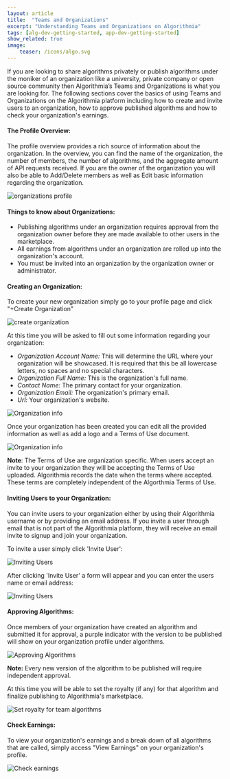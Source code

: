 ```yaml
---
layout: article
title:  "Teams and Organizations"
excerpt: "Understanding Teams and Organizations on Algorithmia"
tags: [alg-dev-getting-started, app-dev-getting-started]
show_related: true
image:
    teaser: /icons/algo.svg
---
```


If you are looking to share algorithms privately or publish algorithms under the moniker of an organization like a university, private company or open source community then Algorithmia’s Teams and Organizations is what you are looking for. The following sections cover the basics of using Teams and Organizations on the Algorithmia platform including how to create and invite users to an organization, how to approve published algorithms and how to check your organization's earnings.


#### The Profile Overview:

The profile overview provides a rich source of information about the organization. In the overview, you can find the name of the organization, the number of members, the number of algorithms, and the aggregate amount of API requests received. If you are the owner of the organization you will also be able to Add/Delete members as well as Edit basic information regarding the organization.

<img src="{{ site.cdnurl }}{{ site.baseurl }}/images/post_images/organizations/org_profile.png" alt="organizations profile" class="screenshot img-md">


#### Things to know about Organizations:
* Publishing algorithms under an organization requires approval from the organization owner before they are made available to other users in the marketplace.
* All earnings from algorithms under an organization are rolled up into the organization's account.
* You must be invited into an organization by the organization owner or administrator.




#### Creating an Organization:

To create your new organization simply go to your profile page and click "+Create Organization"


<img src="{{ site.cdnurl }}{{ site.baseurl }}/images/post_images/organizations/new_organization.png" alt="create organization" class="screenshot">

At this time you will be asked to fill out some information regarding your organization:

* *Organization Account Name:*
This will determine the URL where your organization will be showcased. It is required that this be all lowercase letters, no spaces and no special characters.
* *Organization Full Name:* This is the organization's full name.
* *Contact Name:* The primary contact for your organization.
* *Organization Email:* The organization's primary email.
* *Url:* Your organization's website.


<img src="{{ site.cdnurl }}{{ site.baseurl }}/images/post_images/organizations/org_info.png" alt="Organization info" class="screenshot img-sm">

Once your organization has been created you can edit all the provided information as well as add a logo and a Terms of Use document.

<img src="{{ site.cdnurl }}{{ site.baseurl }}/images/post_images/organizations/org_edit_info.png" alt="Organization info" class="screenshot img-sm">

**Note**: The Terms of Use are organization specific. When users accept an invite to your organization they will be accepting the Terms of Use uploaded. Algorithmia records the date when the terms where accepted. These terms are completely independent of the Algorthmia Terms of Use.



#### Inviting Users to your Organization:
You can invite users to your organization either by using their Algorithmia username or by providing an email address. If you invite a user through email that is not part of the Algorithmia platform, they will receive an email invite to signup and join your organization.

To invite a user simply click 'Invite User':

<img src="{{ site.cdnurl }}{{ site.baseurl }}/images/post_images/organizations/org_invite_user.png" alt="Inviting Users" class="screenshot">

After clicking 'Invite User' a form will appear and you can enter the users name or email address:

<img src="{{ site.cdnurl }}{{ site.baseurl }}/images/post_images/organizations/org_invite_form.png" alt="Inviting Users" class="screenshot img-sm">

#### Approving Algorithms:
Once members of your organization have created an algorithm and submitted it for approval, a purple indicator with the version to be published will show on your organization profile under algorithms.

<img src="{{ site.cdnurl }}{{ site.baseurl }}/images/post_images/organizations/org_approve_algo.png" alt="Approving Algorithms" class="screenshot img-sm">

**Note:** Every new version of the algorithm to be published will require independent approval.

At this time you will be able to set the royalty (if any) for that algorithm and finalize publishing to Algorithmia's marketplace.

<img src="{{ site.cdnurl }}{{ site.baseurl }}/images/post_images/organizations/org_approve_set_royalty.png" alt="Set royalty for team algorithms" class="screenshot">

#### Check Earnings:
To view your organization's earnings and a break down of all algorithms that are called, simply access "View Earnings" on your organization's profile.

<img src="{{ site.cdnurl }}{{ site.baseurl }}/images/post_images/organizations/org_earnings.png" alt="Check earnings" class="screenshot img-md">
